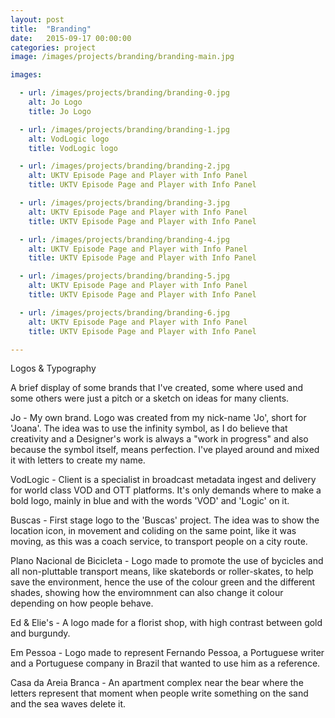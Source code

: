 ```yaml
---
layout: post
title:  "Branding"
date:   2015-09-17 00:00:00
categories: project
image: /images/projects/branding/branding-main.jpg

images:

  - url: /images/projects/branding/branding-0.jpg
    alt: Jo Logo
    title: Jo Logo

  - url: /images/projects/branding/branding-1.jpg
    alt: VodLogic logo
    title: VodLogic logo

  - url: /images/projects/branding/branding-2.jpg
    alt: UKTV Episode Page and Player with Info Panel
    title: UKTV Episode Page and Player with Info Panel

  - url: /images/projects/branding/branding-3.jpg
    alt: UKTV Episode Page and Player with Info Panel
    title: UKTV Episode Page and Player with Info Panel

  - url: /images/projects/branding/branding-4.jpg
    alt: UKTV Episode Page and Player with Info Panel
    title: UKTV Episode Page and Player with Info Panel

  - url: /images/projects/branding/branding-5.jpg
    alt: UKTV Episode Page and Player with Info Panel
    title: UKTV Episode Page and Player with Info Panel

  - url: /images/projects/branding/branding-6.jpg
    alt: UKTV Episode Page and Player with Info Panel
    title: UKTV Episode Page and Player with Info Panel

---
```

<p>Logos & Typography</p>
<p>A brief display of some brands that I've created, some where used and some others were just a pitch or a sketch on ideas for many clients.</p>
<p></p>
<p>Jo - My own brand. Logo was created from my nick-name 'Jo', short for 'Joana'. The idea was to use the infinity symbol, as I do believe that creativity and a Designer's work is always a "work in progress" and also because the symbol itself, means perfection. I've played around and mixed it with letters to create my name.</p>
<p>VodLogic - Client is a specialist in broadcast metadata ingest and delivery for world class VOD and OTT platforms. It's only demands where to make a bold logo, mainly in blue and with the words 'VOD' and 'Logic' on it.</p>
<p>Buscas - First stage logo to the 'Buscas' project. The idea was to show the location icon, in movement and coliding on the same point, like it was moving, as this was a coach service, to transport people on a city route.</p>
<p>Plano Nacional de Bicicleta - Logo made to promote the use of bycicles and all non-pluttable transport means, like skatebords or roller-skates, to help save the environment, hence the use of the colour green and the different shades, showing how the enviromnment can also change it colour depending on how people behave.</p>
<p>Ed & Elie's - A logo made for a florist shop, with high contrast between gold and burgundy.</p>
<p>Em Pessoa - Logo made to represent Fernando Pessoa, a Portuguese writer and a Portuguese company in Brazil that wanted to use him as a reference.</p>
<p>Casa da Areia Branca - An apartment complex near the bear where the letters represent that moment when people write something on the sand and the sea waves delete it.</p>
<p></p>
